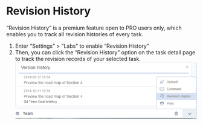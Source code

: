 # Revision History
“Revision History” is a premium feature open to PRO users only, which enables you to track all revision histories of every task.
1.	Enter “Settings” > “Labs” to enable “Revision History”
2.	Then, you can click the “Revision History” option on the task detail page to track the revision records of your selected task.
![](../images/revisonhistory.png)
